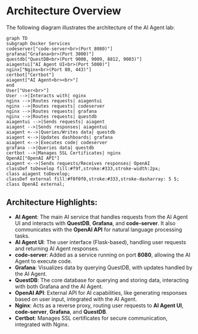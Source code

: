 

# Architecture Overview

The following diagram illustrates the architecture of the AI Agent lab:

```mermaid
graph TD
subgraph Docker Services
codeserver["code-server<br>(Port 8080)"]
grafana["Grafana<br>(Port 3000)"]
questdb["QuestDB<br>(Port 9000, 9009, 8812, 9003)"]
aiagentui["AI Agent UI<br>(Port 5000)"]
nginx["Nginx<br>(Port 80, 443)"]
certbot["Certbot"]
aiagent["AI Agent<br><br>"]
end
User["User<br>"]
User -->|Interacts with| nginx
nginx -->|Routes requests| aiagentui
nginx -->|Routes requests| codeserver
nginx -->|Routes requests| grafana
nginx -->|Routes requests| questdb
aiagentui -->|Sends requests| aiagent
aiagent -->|Sends responses| aiagentui
aiagent <-->|Queries/Writes data| questdb
aiagent <-->|Updates dashboards| grafana
aiagent <-->|Executes code| codeserver
grafana -->|Queries data| questdb
certbot -->|Manages SSL Certificates| nginx
OpenAI["OpenAI API"]
aiagent <-->|Sends requests/Receives responses| OpenAI
classDef toDevelop fill:#f9f,stroke:#333,stroke-width:2px;
class aiagent toDevelop;
classDef external fill:#f0f0f0,stroke:#333,stroke-dasharray: 5 5;
class OpenAI external;
```

## Architecture Highlights:
- **AI Agent**: The main AI service that handles requests from the AI Agent UI and interacts with **QuestDB**, **Grafana**, and **code-server**. It also communicates with the **OpenAI API** for natural language processing tasks.
- **AI Agent UI**: The user interface (Flask-based), handling user requests and returning AI Agent responses.
- **code-server**: Added as a service running on port **8080**, allowing the AI Agent to execute code.
- **Grafana**: Visualizes data by querying QuestDB, with updates handled by the AI Agent.
- **QuestDB**: The core database for querying and storing data, interacting with both Grafana and the AI Agent. 
- **OpenAI API**: External API for AI capabilities, like generating responses based on user input, integrated with the AI Agent.
- **Nginx**: Acts as a reverse proxy, routing user requests to **AI Agent UI**, **code-server**, **Grafana**, and **QuestDB**.
- **Certbot**: Manages SSL certificates for secure communication, integrated with Nginx.




